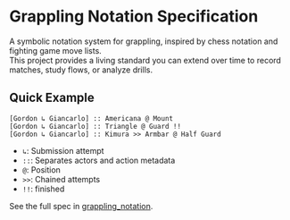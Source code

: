# Grappling Notation Specification

A symbolic notation system for grappling, inspired by chess notation and fighting game move lists.  
This project provides a living standard you can extend over time to record matches, study flows, or analyze drills.  

## Quick Example

```text
[Gordon ↳ Giancarlo] :: Americana @ Mount
[Gordon ↳ Giancarlo] :: Triangle @ Guard !!
[Gordon ↳ Giancarlo] :: Kimura >> Armbar @ Half Guard
```

- `↳`: Submission attempt
- `::`: Separates actors and action metadata
- `@`: Position
- `>>`: Chained attempts
- `!!`: finished

See the full spec in [grappling_notation](./grappling_notation.md).
